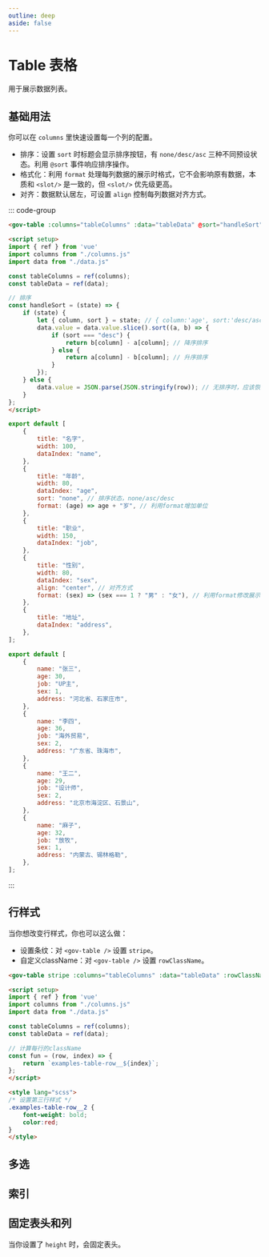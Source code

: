```yaml
---
outline: deep
aside: false
---
```


<script setup>
import tableBase from "./examples/table/table-base.vue"
import tableLineStyle from "./examples/table/table-line-style.vue"
</script>

# Table 表格

用于展示数据列表。

## 基础用法

你可以在 ```columns``` 里快速设置每一个列的配置。

+ 排序：设置 ```sort``` 时标题会显示排序按钮，有 ```none/desc/asc``` 三种不同预设状态。利用 ```@sort``` 事件响应排序操作。
+ 格式化：利用 ```format``` 处理每列数据的展示时格式，它不会影响原有数据，本质和 ```<slot/>``` 是一致的，但  ```<slot/>```  优先级更高。
+ 对齐：数据默认居左，可设置 ```align``` 控制每列数据对齐方式。

<tableBase />

::: code-group
```md [index.vue]
<gov-table :columns="tableColumns" :data="tableData" @sort="handleSort"/>

<script setup>
import { ref } from 'vue'
import columns from "./columns.js"
import data from "./data.js"

const tableColumns = ref(columns);
const tableData = ref(data);

// 排序
const handleSort = (state) => {
	if (state) {
		let { column, sort } = state; // { column:'age', sort:'desc/asc' }
		data.value = data.value.slice().sort((a, b) => {
			if (sort === "desc") {
				return b[column] - a[column]; // 降序排序
			} else {
				return a[column] - b[column]; // 升序排序
			}
		});
	} else {
		data.value = JSON.parse(JSON.stringify(row)); // 无排序时，应该恢复原有数据顺序
	}
};
</script>
```

```js [columns.js]
export default [
	{
		title: "名字",
		width: 100,
		dataIndex: "name",
	},
	{
		title: "年龄",
		width: 80,
		dataIndex: "age",
		sort: "none", // 排序状态，none/asc/desc
		format: (age) => age + "岁", // 利用format增加单位
	},
	{
		title: "职业",
		width: 150,
		dataIndex: "job",
	},
	{
		title: "性别",
		width: 80,
		dataIndex: "sex",
		align: "center", // 对齐方式
		format: (sex) => (sex === 1 ? "男" : "女"), // 利用format修改展示数据
	},
	{
		title: "地址",
		dataIndex: "address",
	},
];
```

```js [data.js]
export default [
	{
		name: "张三",
		age: 30,
		job: "UP主",
		sex: 1,
		address: "河北省、石家庄市",
	},
	{
		name: "李四",
		age: 36,
		job: "海外贸易",
		sex: 2,
		address: "广东省、珠海市",
	},
	{
		name: "王二",
		age: 29,
		job: "设计师",
		sex: 2,
		address: "北京市海淀区、石景山",
	},
	{
		name: "麻子",
		age: 32,
		job: "放牧",
		sex: 1,
		address: "内蒙古、锡林格勒",
	},
];
```
:::






## 行样式

当你想改变行样式，你也可以这么做：

+ 设置条纹：对 ```<gov-table />``` 设置 ```stripe```。
+ 自定义className：对 ```<gov-table />``` 设置 ```rowClassName```。

<tableLineStyle />


```md [index.vue]
<gov-table stripe :columns="tableColumns" :data="tableData" :rowClassName="fun"/>

<script setup>
import { ref } from 'vue'
import columns from "./columns.js"
import data from "./data.js"

const tableColumns = ref(columns);
const tableData = ref(data);

// 计算每行的className
const fun = (row, index) => {
	return `examples-table-row__${index}`;
};
</script>

<style lang="scss">
/* 设置第三行样式 */
.examples-table-row__2 {
	font-weight: bold;
	color:red;
}
</style>

```




## 多选

## 索引

## 固定表头和列

当你设置了 ```height``` 时，会固定表头。
